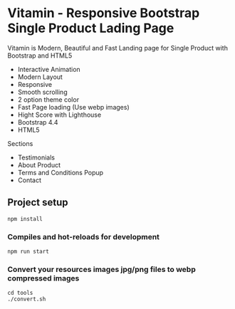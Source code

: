 # Vitamin - Responsive Bootstrap Single Product Lading Page

Vitamin is Modern, Beautiful and Fast Landing page for Single Product with Bootstrap and HTML5

- Interactive Animation
- Modern Layout
- Responsive
- Smooth scrolling
- 2 option theme color
- Fast Page loading (Use webp images)
- Hight Score with Lighthouse
- Bootstrap 4.4
- HTML5

Sections
- Testimonials
- About Product
- Terms and Conditions Popup
- Contact

## Project setup
```
npm install
```

### Compiles and hot-reloads for development
```
npm run start
```

### Convert your resources images jpg/png files to webp compressed images
```
cd tools
./convert.sh
```
